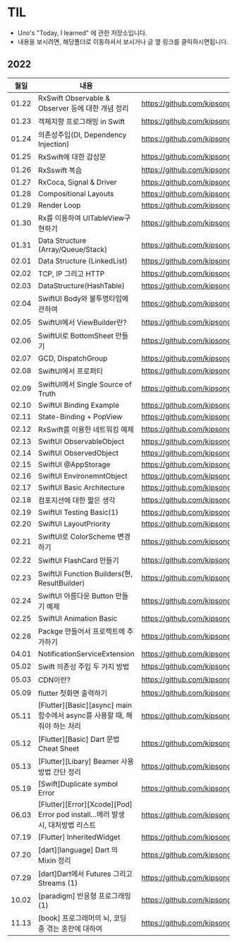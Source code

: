 # TIL
- Uno's "Today, I learned" 에 관한 저장소입니다.
- 내용을 보시려면, 해당폴더로 이동하셔서 보시거나 글 옆 링크를 클릭하시면됩니다.


## 2022
|월일|내용|링크|
|--|--------|---|
|01.22|RxSwift Observable & Observer 등에 대한 개념 정리|https://github.com/kipsong133/TID/tree/main/2022/01/22|
|01.23|객체지향 프로그래밍 in Swift|https://github.com/kipsong133/TID/tree/main/2022/01/23| 
|01.24|의존성주입(DI, Dependency Injection)|https://github.com/kipsong133/TIL/tree/main/2022/01/24|
|01.25|RxSwift에 대한 감상문|https://github.com/kipsong133/TIL/tree/main/2022/01/25|
|01.26|RxSswift 복습|https://github.com/kipsong133/TIL/tree/main/2022/01/26|
|01.27|RxCoca, Signal & Driver|https://github.com/kipsong133/TIL/tree/main/2022/01/27|
|01.28|Compositional Layouts|https://github.com/kipsong133/TIL/tree/main/2022/01/28|
|01.29|Render Loop|https://github.com/kipsong133/TIL/tree/main/2022/01/29|
|01.30|Rx를 이용하여 UITableView구현하기|https://github.com/kipsong133/TIL/tree/main/2022/01/30|
|01.31|Data Structure (Array/Queue/Stack)|https://github.com/kipsong133/TIL/tree/main/2022/01/31|
|02.01|Data Structure (LinkedList) | https://github.com/kipsong133/TIL/tree/main/2022/02/01|
|02.02|TCP, IP 그리고 HTTP| https://github.com/kipsong133/TIL/tree/main/2022/02/02|
|02.03|DataStructure(HashTable)|https://github.com/kipsong133/TIL/tree/main/2022/02/03|
|02.04|SwiftUI Body와 불투명타입에 관하여|https://github.com/kipsong133/TIL/tree/main/2022/02/04|
|02.05|SwiftUI에서 ViewBuilder란? |https://github.com/kipsong133/TIL/tree/main/2022/02/05|
|02.06|SwiftUI로 BottomSheet 만들기|https://github.com/kipsong133/TIL/tree/main/2022/02/06|
|02.07|GCD, DispatchGroup|https://github.com/kipsong133/TIL/tree/main/2022/02/07| 
|02.08|SwiftUI에서 프로퍼티|https://github.com/kipsong133/TIL/tree/main/2022/02/08| 
|02.09|SwiftUI에서 Single Source of Truth|https://github.com/kipsong133/TIL/tree/main/2022/02/09| 
|02.10|SwiftUI Binding Example|https://github.com/kipsong133/TIL/tree/main/2022/02/10| 
|02.11|State-Binding + PopView|https://github.com/kipsong133/TIL/tree/main/2022/02/11| 
|02.12|RxSwift를 이용한 네트워킹 예제|https://github.com/kipsong133/TIL/tree/main/2022/02/12| 
|02.13|SwiftUI ObservableObject|https://github.com/kipsong133/TIL/tree/main/2022/02/13| 
|02.14|SwiftUI ObservedObject|https://github.com/kipsong133/TIL/tree/main/2022/02/14| 
|02.15|SwiftUI @AppStorage|https://github.com/kipsong133/TIL/tree/main/2022/02/15| 
|02.16|SwiftUI EnvironemntObject|https://github.com/kipsong133/TIL/tree/main/2022/02/16| 
|02.17|SwiftUI Basic Architecture|https://github.com/kipsong133/TIL/tree/main/2022/02/17| 
|02.18|컴포지션에 대한 짧은 생각|https://github.com/kipsong133/TIL/tree/main/2022/02/18| 
|02.19| SwiftUI Testing Basic(1)|https://github.com/kipsong133/TIL/tree/main/2022/02/19| 
|02.20| SwiftUI LayoutPriority|https://github.com/kipsong133/TIL/tree/main/2022/02/20|
|02.21| SwiftUI로 ColorScheme 변경하기|https://github.com/kipsong133/TIL/tree/main/2022/02/21|
|02.22| SwiftUI FlashCard 만들기|https://github.com/kipsong133/TIL/tree/main/2022/02/22|
|02.23|SwiftUI Function Builders(현, ResultBuilder)|https://github.com/kipsong133/TIL/tree/main/2022/02/23|
|02.24|SwiftUI 아름다운 Button 만들기 예제|https://github.com/kipsong133/TIL/tree/main/2022/02/24|
|02.25|SwiftUI Animation Basic|https://github.com/kipsong133/TIL/tree/main/2022/02/25|
|02.28|Packge 만들어서 프로젝트에 추가하기|https://github.com/kipsong133/TIL/tree/main/2022/02/28|
|04.01|NotificationServiceExtension|https://github.com/kipsong133/TIL/tree/main/2022/04/01|
|05.02|Swift 의존성 주입 두 가지 방법|https://github.com/kipsong133/TIL/tree/main/2022/05/02|
|05.03|CDN이란?|https://github.com/kipsong133/TIL/tree/main/2022/05/03|
|05.09|flutter 첫화면 출력하기|https://github.com/kipsong133/TIL/tree/main/2022/05/09|
|05.11|[Flutter][Basic][async] main 함수에서 async를 사용할 때, 해줘야 하는 처리|https://github.com/kipsong133/TIL/tree/main/2022/05/11|
|05.12|[Flutter][Basic] Dart 문법 Cheat Sheet|https://github.com/kipsong133/TIL/tree/main/2022/05/12|
|05.13|[Flutter][Libary] Beamer 사용방법 간단 정리|https://github.com/kipsong133/TIL/tree/main/2022/05/13|
|05.19|[Swift]Duplicate symbol Error|https://github.com/kipsong133/TIL/tree/main/2022/05/19|
|06.03|[Flutter][Error][Xcode][Pod] Error pod install…에러 발생 시, 대처방법 리스트|https://github.com/kipsong133/TIL/tree/main/2022/06/03|
|07.19|[Flutter] InheritedWidget|https://github.com/kipsong133/TIL/tree/main/2022/07/19|
|07.20|[dart][language] Dart 의 Mixin 정리|https://github.com/kipsong133/TIL/tree/main/2022/07/20|
|07.29|[dart]Dart에서 Futures 그리고 Streams (1)|https://github.com/kipsong133/TIL/tree/main/2022/07/29|
|10.02|[paradigm] 반응형 프로그래밍 (1) |https://github.com/kipsong133/TIL/tree/main/2022/10/02|
|11.13|[book] 프로그래머의 뇌, 코딩 중 겪는 혼란에 대하여|https://github.com/kipsong133/TIL/tree/main/2022/11/13|
